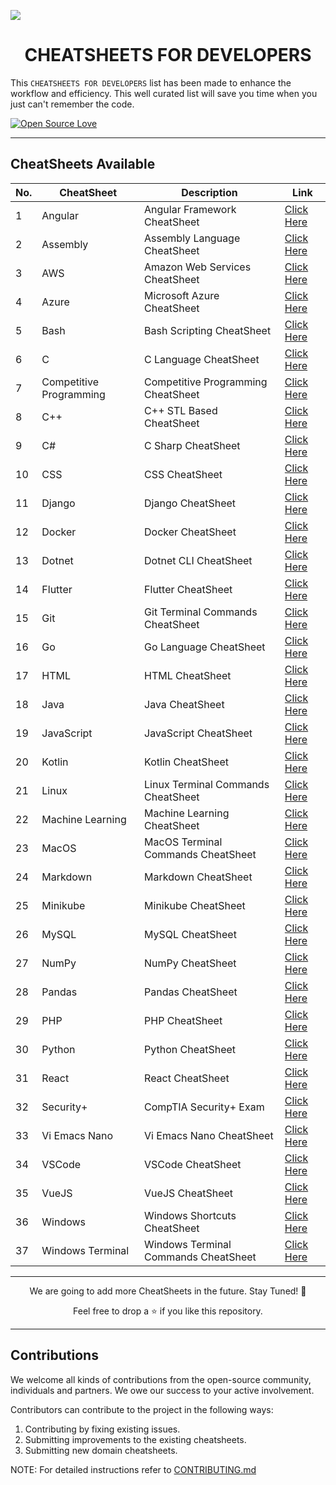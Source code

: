 <!-- <img src="./assets/CheatSheet.png"></img> -->

<img src="https://user-images.githubusercontent.com/75118658/193441891-f4e14df7-2213-4ac1-b9a7-c9811e6cf54a.png"></img>

<!-- --- -->

<b><h1 align='center'>CHEATSHEETS FOR DEVELOPERS</h1></b>

This `CHEATSHEETS FOR DEVELOPERS` list has been made to enhance the workflow and efficiency. This well curated list will save you time when you just can't remember the code.

[![Open Source Love](https://badges.frapsoft.com/os/v1/open-source.svg?v=103)](https://github.com/ellerbrock/open-source-badges/)

---

## CheatSheets Available

| No. | CheatSheet              | Description                          | Link                                                                         |
| --- | ----------------------- | ------------------------------------ | ---------------------------------------------------------------------------- |
| 1   | Angular                 | Angular Framework CheatSheet         | <a href="./CheatSheets/angular-cheatsheet.md">Click Here</a>                 |
| 2   | Assembly                | Assembly Language CheatSheet         | <a href="./CheatSheets/assembly-cheatsheet.md">Click Here</a>                |
| 3   | AWS                     | Amazon Web Services CheatSheet       | <a href="./CheatSheets/aws-cheatsheet.md">Click Here</a>                     |
| 4   | Azure                   | Microsoft Azure CheatSheet           | <a href="./CheatSheets/azure-cheatsheet.md">Click Here</a>                   |
| 5   | Bash                    | Bash Scripting CheatSheet            | <a href="./CheatSheets/bash-cheatsheet.md">Click Here</a>                    |
| 6   | C                       | C Language CheatSheet                | <a href="./CheatSheets/c-cheatsheet.md">Click Here</a>                       |
| 7   | Competitive Programming | Competitive Programming CheatSheet   | <a href="./CheatSheets/competitive-programming-cheatsheet.md">Click Here</a> |
| 8   | C++                     | C++ STL Based CheatSheet             | <a href="./CheatSheets/cpp-stl-cheatsheet.md">Click Here</a>                 |
| 9   | C#                      | C Sharp CheatSheet                   | <a href="./CheatSheets/csharp-cheatsheet.md">Click Here</a>                  |
| 10  | CSS                     | CSS CheatSheet                       | <a href="./CheatSheets/css-cheatsheet.md">Click Here</a>                     |
| 11  | Django                  | Django CheatSheet                    | <a href="./CheatSheets/django-cheatsheet.md">Click Here</a>                  |
| 12  | Docker                  | Docker CheatSheet                    | <a href="./CheatSheets/docker-cheatsheet.md">Click Here</a>                  |
| 13  | Dotnet                  | Dotnet CLI CheatSheet                | <a href="./CheatSheets/dotnet-cli-cheatsheet.md">Click Here</a>              |
| 14  | Flutter                 | Flutter CheatSheet                   | <a href="./CheatSheets/flutter-cheatsheet.md">Click Here</a>                 |
| 15  | Git                     | Git Terminal Commands CheatSheet     | <a href="./CheatSheets/git-cheatsheet.md">Click Here</a>                     |
| 16  | Go                      | Go Language CheatSheet               | <a href="./CheatSheets/golang-cheatsheet.md">Click Here</a>                  |
| 17  | HTML                    | HTML CheatSheet                      | <a href="./CheatSheets/html-cheatsheet.md">Click Here</a>                    |
| 18  | Java                    | Java CheatSheet                      | <a href="./CheatSheets/java-cheatsheet.md">Click Here</a>                    |
| 19  | JavaScript              | JavaScript CheatSheet                | <a href="./CheatSheets/javascript-cheatsheet.md">Click Here</a>              |
| 20  | Kotlin                  | Kotlin CheatSheet                    | <a href="./CheatSheets/kotlin-cheatsheet.md">Click Here</a>                  |
| 21  | Linux                   | Linux Terminal Commands CheatSheet   | <a href="./CheatSheets/linux-cheatsheet.md">Click Here</a>                   |
| 22  | Machine Learning        | Machine Learning CheatSheet          | <a href="./CheatSheets/machine-learning-cheatsheet.md">Click Here</a>        |
| 23  | MacOS                   | MacOS Terminal Commands CheatSheet   | <a href="./CheatSheets/macos-cheatsheet.md">Click Here</a>                   |
| 24  | Markdown                | Markdown CheatSheet                  | <a href="./CheatSheets/markdown-cheatsheet.md">Click Here</a>                |
| 25  | Minikube                | Minikube CheatSheet                  | <a href="./CheatSheets/minikube-cheatsheet.md">Click Here</a>                |
| 26  | MySQL                   | MySQL CheatSheet                     | <a href="./CheatSheets/mysql-cheatsheet.md">Click Here</a>                   |
| 27  | NumPy                   | NumPy CheatSheet                     | <a href="./CheatSheets/numpy-cheatsheet.md">Click Here</a>                   |
| 28  | Pandas                  | Pandas CheatSheet                    | <a href="./CheatSheets/pandas-cheatsheet.md">Click Here</a>                  |
| 29  | PHP                     | PHP CheatSheet                       | <a href="./CheatSheets/php-cheatsheet.md">Click Here</a>                     |
| 30  | Python                  | Python CheatSheet                    | <a href="./CheatSheets/python-cheatsheet.md">Click Here</a>                  |
| 31  | React                   | React CheatSheet                     | <a href="./CheatSheets/react-cheatsheet.md">Click Here</a>                   |
| 32  | Security+               | CompTIA Security+ Exam               | <a href="./CheatSheets/security-plus-cheatsheet.md">Click Here</a>           |
| 33  | Vi Emacs Nano           | Vi Emacs Nano CheatSheet             | <a href="./CheatSheets/vi-emacs-nano-cheatsheet.md">Click Here</a>           |
| 34  | VSCode                  | VSCode CheatSheet                    | <a href="./CheatSheets/vscode-cheatsheet.md">Click Here</a>                  |
| 35  | VueJS                   | VueJS CheatSheet                     | <a href="./CheatSheets/vuejs-cheatsheet.md">Click Here</a>                   |
| 36  | Windows                 | Windows Shortcuts CheatSheet         | <a href="./CheatSheets/windows-cheatsheet.md">Click Here</a>                 |
| 37  | Windows Terminal        | Windows Terminal Commands CheatSheet | <a href="./CheatSheets/windows-terminal-cheatsheet.md">Click Here</a>        |

---

<p align='center'>We are going to add more CheatSheets in the future. Stay Tuned! 🍁</p>
<p align='center'>Feel free to drop a ⭐ if you like this repository.</p>

---

## Contributions

We welcome all kinds of contributions from the open-source community, individuals and partners. We owe our success to
your active involvement.

Contributors can contribute to the project in the following ways:

1. Contributing by fixing existing issues.
2. Submitting improvements to the existing cheatsheets.
3. Submitting new domain cheatsheets.

NOTE: For detailed instructions refer to [CONTRIBUTING.md](./docs/CONTRIBUTING.md)
